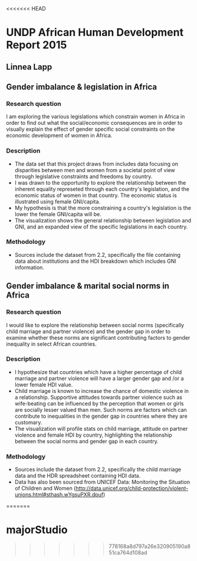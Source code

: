 <<<<<<< HEAD
# UNDP African Human Development Report 2015

## Linnea Lapp

## Gender imbalance & legislation in Africa
### Research question
I am exploring the various legislations which constrain women in Africa in order to find out what the social/economic consequences are in order to visually explain the effect of gender specific social constraints on the economic development of women in Africa.

### Description
- The data set that this project draws from includes data focusing on disparities between men and women from a societal point of view through legislative constraints and freedoms by country.
- I was drawn to the opportunity to explore the relationship between the inherent equality represeted through each country's legislation, and the economic status of women in that country. The economic status is illustrated using female GNI/capita.
- My hypothesis is that the more constraining a country's legislation is the lower the female GNI/capita will be.
- The visualization shows the general relationship between legislation and GNI, and an expanded view of the specific legislations in each country.

### Methodology
- Sources include the dataset from 2.2, specifically the file containing data about institutions and the HDI breakdown which includes GNI information.

## Gender imbalance & marital social norms in Africa
### Research question
I would like to explore the relationship between social norms (specifically child marriage and partner violence) and the gender gap in order to examine whether these norms are significant contributing factors to gender inequality in select African countries. 

### Description
- I hypothesize that countries which have a higher percentage of child marriage and partner violence will have a larger gender gap and /or a lower female HDI value.
- Child marriage is known to increase the chance of domestic violence in a relationship. Supportive attitudes towards partner violence such as wife-beating can be influenced by the perception that women or girls are socially lesser valued than men. Such norms are factors which can contribute to inequalities in the gender gap in countries where they are customary.
- The visualization will profile stats on child marriage, attitude on partner violence and female HDI by country, highlighting the relationship between the social norms and gender gap in each country.

### Methodology
- Sources include the dataset from 2.2, specifically the child marriage data and the HDR spreadsheet containing HDI data.
- Data has also been sourced from UNICEF Data: Monitoring the Situation of Children and Women (http://data.unicef.org/child-protection/violent-unions.html#sthash.wYgsuPXR.dpuf)

=======
# majorStudio
>>>>>>> 778168a8d797a26e320905190a851ca764d108ad
